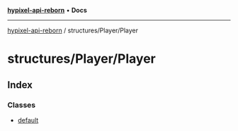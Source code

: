 [**hypixel-api-reborn**](../../../README.md) • **Docs**

***

[hypixel-api-reborn](../../../modules.md) / structures/Player/Player

# structures/Player/Player

## Index

### Classes

- [default](classes/default.md)

